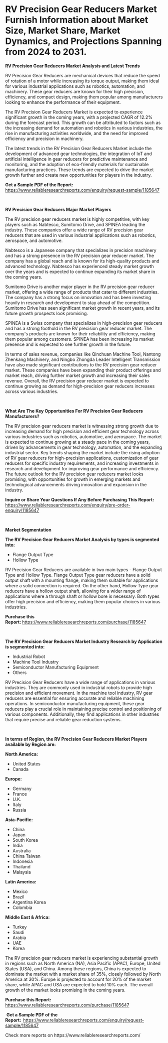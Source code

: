 <p><h1>RV Precision Gear Reducers Market Furnish Information about Market Size, Market Share, Market Dynamics, and Projections Spanning from 2024 to 2031.</h1></p><p><strong>RV Precision Gear Reducers Market Analysis and Latest Trends</strong></p>
<p><p>RV Precision Gear Reducers are mechanical devices that reduce the speed of rotation of a motor while increasing its torque output, making them ideal for various industrial applications such as robotics, automation, and machinery. These gear reducers are known for their high precision, efficiency, and compact design, making them popular among manufacturers looking to enhance the performance of their equipment.</p><p>The RV Precision Gear Reducers Market is expected to experience significant growth in the coming years, with a projected CAGR of 12.2% during the forecast period. This growth can be attributed to factors such as the increasing demand for automation and robotics in various industries, the rise in manufacturing activities worldwide, and the need for improved efficiency and precision in machinery.</p><p>The latest trends in the RV Precision Gear Reducers Market include the development of advanced gear technologies, the integration of IoT and artificial intelligence in gear reducers for predictive maintenance and monitoring, and the adoption of eco-friendly materials for sustainable manufacturing practices. These trends are expected to drive the market growth further and create new opportunities for players in the industry.</p></p>
<p><strong>Get a Sample PDF of the Report:&nbsp;</strong> <a href="https://www.reliableresearchreports.com/enquiry/request-sample/1185647">https://www.reliableresearchreports.com/enquiry/request-sample/1185647</a></p>
<p>&nbsp;</p>
<p><strong>RV Precision Gear Reducers Major Market Players</strong></p>
<p><p>The RV precision gear reducers market is highly competitive, with key players such as Nabtesco, Sumitomo Drive, and SPINEA leading the industry. These companies offer a wide range of RV precision gear reducers that are used in various industrial applications such as robotics, aerospace, and automotive.</p><p>Nabtesco is a Japanese company that specializes in precision machinery and has a strong presence in the RV precision gear reducer market. The company has a global reach and is known for its high-quality products and advanced technology. Nabtesco has experienced steady market growth over the years and is expected to continue expanding its market share in the coming years.</p><p>Sumitomo Drive is another major player in the RV precision gear reducer market, offering a wide range of products that cater to different industries. The company has a strong focus on innovation and has been investing heavily in research and development to stay ahead of the competition. Sumitomo Drive has seen significant market growth in recent years, and its future growth prospects look promising.</p><p>SPINEA is a Swiss company that specializes in high-precision gear reducers and has a strong foothold in the RV precision gear reducer market. The company's products are known for their reliability and efficiency, making them popular among customers. SPINEA has been increasing its market presence and is expected to see further growth in the future.</p><p>In terms of sales revenue, companies like Qinchuan Machine Tool, Nantong Zhenkang Machinery, and Ningbo Zhongda Leader Intelligent Transmission have also made significant contributions to the RV precision gear reducer market. These companies have been expanding their product offerings and market reach, driving further market growth and increasing their sales revenue. Overall, the RV precision gear reducer market is expected to continue growing as demand for high-precision gear reducers increases across various industries.</p></p>
<p>&nbsp;</p>
<p><strong>What Are The Key Opportunities For RV Precision Gear Reducers Manufacturers?</strong></p>
<p><p>The RV precision gear reducers market is witnessing strong growth due to increasing demand for high precision and efficient gear technology across various industries such as robotics, automotive, and aerospace. The market is expected to continue growing at a steady pace in the coming years, driven by advancements in gear technology, automation, and the expanding industrial sector. Key trends shaping the market include the rising adoption of RV gear reducers for high-precision applications, customization of gear reducers for specific industry requirements, and increasing investments in research and development for improving gear performance and efficiency. The future outlook for the RV precision gear reducers market looks promising, with opportunities for growth in emerging markets and technological advancements driving innovation and expansion in the industry.</p></p>
<p><strong>Inquire or Share Your Questions If Any Before Purchasing This Report:</strong> <a href="https://www.reliableresearchreports.com/enquiry/pre-order-enquiry/1185647">https://www.reliableresearchreports.com/enquiry/pre-order-enquiry/1185647</a></p>
<p>&nbsp;</p>
<p><strong>Market Segmentation</strong></p>
<p><strong>The RV Precision Gear Reducers Market Analysis by types is segmented into:</strong></p>
<p><ul><li>Flange Output Type</li><li>Hollow Type</li></ul></p>
<p><p>RV Precision Gear Reducers are available in two main types - Flange Output Type and Hollow Type. Flange Output Type gear reducers have a solid output shaft with a mounting flange, making them suitable for applications where a solid connection is required. On the other hand, Hollow Type gear reducers have a hollow output shaft, allowing for a wider range of applications where a through shaft or hollow bore is necessary. Both types offer high precision and efficiency, making them popular choices in various industries.</p></p>
<p><strong>Purchase this Report:&nbsp;</strong><a href="https://www.reliableresearchreports.com/purchase/1185647">https://www.reliableresearchreports.com/purchase/1185647</a></p>
<p>&nbsp;</p>
<p><strong>The RV Precision Gear Reducers Market Industry Research by Application is segmented into:</strong></p>
<p><ul><li>Industrial Robot</li><li>Machine Tool Industry</li><li>Semiconductor Manufacturing Equipment</li><li>Others</li></ul></p>
<p><p>RV Precision Gear Reducers have a wide range of applications in various industries. They are commonly used in industrial robots to provide high precision and efficient movement. In the machine tool industry, RV gear reducers are essential for ensuring accurate and reliable machining operations. In semiconductor manufacturing equipment, these gear reducers play a crucial role in maintaining precise control and positioning of various components. Additionally, they find applications in other industries that require precise and reliable gear reduction systems.</p></p>
<p>&nbsp;</p>
<p><strong>In terms of Region, the RV Precision Gear Reducers Market Players available by Region are:</strong></p>
<p>
    <p> <strong> North America: </strong>
        <ul>
            <li>United States</li>
            <li>Canada</li>
        </ul>
        </p> 
    <p> <strong> Europe: </strong>
        <ul>
            <li>Germany</li>
            <li>France</li>
            <li>U.K.</li>
            <li>Italy</li>
            <li>Russia</li>
        </ul>
        </p> 
    <p> <strong> Asia-Pacific: </strong>
        <ul>
            <li>China</li>
            <li>Japan</li>
            <li>South Korea</li>
            <li>India</li>
            <li>Australia</li>
            <li>China Taiwan</li>
            <li>Indonesia</li>
            <li>Thailand</li>
            <li>Malaysia</li>
        </ul>
        </p> 
    <p> <strong> Latin America: </strong>
        <ul>
            <li>Mexico</li>
            <li>Brazil</li>
            <li>Argentina Korea</li>
            <li>Colombia</li>
        </ul>
        </p> 
    <p> <strong> Middle East & Africa: </strong>
        <ul>
            <li>Turkey</li>
            <li>Saudi</li>
            <li>Arabia</li>
            <li>UAE</li>
            <li>Korea</li>
        </ul>
    </p>
    </p>
<p><p>The RV precision gear reducers market is experiencing substantial growth in regions such as North America (NA), Asia Pacific (APAC), Europe, United States (USA), and China. Among these regions, China is expected to dominate the market with a market share of 35%, closely followed by North America at 30%. Europe is projected to account for 20% of the market share, while APAC and USA are expected to hold 10% each. The overall growth of the market looks promising in the coming years.</p></p>
<p><strong>Purchase this Report: </strong><a href="https://www.reliableresearchreports.com/purchase/1185647">https://www.reliableresearchreports.com/purchase/1185647</a></p>
<p>&nbsp;<strong>Get a Sample PDF of the Report:&nbsp;&nbsp;</strong><a href="https://www.reliableresearchreports.com/enquiry/request-sample/1185647">https://www.reliableresearchreports.com/enquiry/request-sample/1185647</a></p>
<p><strong></strong></p>
<p>Check more reports on https://www.reliableresearchreports.com/</p>